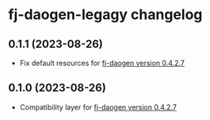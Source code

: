 # fj-daogen-legagy changelog

0.1.1 (2023-08-26)
------------------
* Fix default resources for [fj-daogen version 0.4.2.7](https://github.com/fugerit-org/fj-daogen/tree/v0.4.2.7)

0.1.0 (2023-08-26)
------------------
* Compatibility layer for [fj-daogen version 0.4.2.7](https://github.com/fugerit-org/fj-daogen/tree/v0.4.2.7)